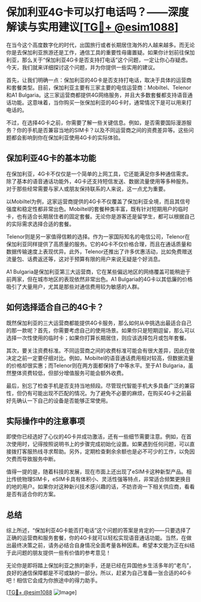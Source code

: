 # 保加利亚4G卡可以打电话吗？——深度解读与实用建议[[TG💪+ @esim1088](https://t.me/s/esim1088)]

在当今这个高度数字化的时代，出国旅行或者长期居住海外的人越来越多。而无论你是去保加利亚旅游还是工作，通信工具的重要性毋庸置疑。如果你计划前往保加利亚，那么关于“保加利亚4G卡是否支持打电话”这个问题，一定让你心存疑虑。今天，我们就来详细探讨这个问题，并为你提供一些实用的建议。

首先，让我们明确一点：保加利亚的4G卡是否支持打电话，取决于具体的运营商和套餐类型。目前，保加利亚主要有三家主要的电信运营商：Mobiltel、Telenor和A1 Bulgaria。这三家运营商都提供4G网络服务，并且大多数套餐都支持语音通话功能。这意味着，当你购买一张保加利亚的4G卡时，通常情况下是可以用来打电话的。

不过，在选择4G卡之前，你需要了解一些关键信息。例如，是否需要国际漫游服务？你的手机是否兼容当地的SIM卡？以及不同运营商之间的资费差异等。这些问题都会影响到你在保加利亚使用4G卡的实际体验。

## 保加利亚4G卡的基本功能

在保加利亚，4G卡不仅仅是一个简单的上网工具，它还能满足你多种通信需求。除了基本的语音通话功能外，4G卡还支持短信发送、数据流量使用等多种服务。对于那些经常需要与家人或朋友保持联系的人来说，这一点尤为重要。

以Mobiltel为例，这家运营商提供的4G卡不仅覆盖了保加利亚全境，而且其信号强度和稳定性都非常出色。Mobiltel的套餐种类丰富，既有针对短期用户的临时卡，也有适合长期居住者的固定套餐。无论你是游客还是留学生，都可以根据自己的实际需求选择合适的套餐。

Telenor则是另一家值得信赖的选择。作为一家国际知名的电信公司，Telenor在保加利亚同样提供了高质量的服务。它的4G卡不仅价格合理，而且在通话质量和数据传输速度上表现优异。此外，Telenor还推出了许多优惠活动，比如免费赠送流量包、话费返还等，这对于预算有限的用户来说无疑是个好消息。

A1 Bulgaria是保加利亚第三大运营商，它在某些偏远地区的网络覆盖可能稍逊于前两家，但在城市地区的表现依然非常出色。A1 Bulgaria的4G卡以其低廉的价格吸引了大量用户，尤其是那些对通信费用较为敏感的人群。

## 如何选择适合自己的4G卡？

既然保加利亚的三大运营商都能提供4G卡服务，那么如何从中挑选出最适合自己的那一款呢？首先，你需要考虑自己的使用场景。如果你只是短期逗留，那么可以选择一次性使用的临时卡；如果你打算长期居住，则应该选择包月或包年套餐。

其次，要关注资费标准。不同运营商之间的收费标准可能会有很大差异，因此在做决定之前一定要仔细对比。例如，Mobiltel的语音通话费用相对较高，但数据流量的价格却很实惠；而Telenor则在两方面都保持了中等水平。至于A1 Bulgaria，虽然整体资费较低，但部分增值服务可能会额外收费。

最后，别忘了检查手机是否支持当地频段。尽管现代智能手机大多具备广泛的兼容性，但仍有可能出现不匹配的情况。为了避免不必要的麻烦，在购买4G卡之前最好先确认一下自己的设备是否能够正常使用。

## 实际操作中的注意事项

即使你已经选好了心仪的4G卡并成功激活，还有一些细节需要注意。例如，在首次使用时，记得按照说明书上的步骤完成初始化设置。如果遇到任何问题，可以直接拨打客服热线寻求帮助。另外，定期检查剩余余额也是必不可少的工作，以免因欠费而导致服务中断。

值得一提的是，随着科技的发展，现在市面上还出现了eSIM卡这种新型产品。相比传统物理SIM卡，eSIM卡具有体积小、灵活性强等特点，非常适合频繁更换目的地的用户。如果你对这种新兴技术感兴趣的话，不妨咨询一下相关供应商，看看是否有适合你的方案。

## 总结

综上所述，“保加利亚4G卡能否打电话”这个问题的答案是肯定的——只要选择了正确的运营商和服务套餐，你的4G卡就可以轻松实现语音通话功能。当然，在做出最终决策之前，请务必结合自身情况全面考量各种因素。希望本文能为正在纠结于此问题的朋友提供一些有价值的参考意见！

无论你是即将踏上保加利亚之旅的新手，还是已经在异国他乡生活多年的“老鸟”，良好的通信保障都是不可或缺的一部分。所以，赶紧为自己准备一张合适的4G卡吧！相信它会成为你旅途中的得力助手。

[[TG💪+ @esim1088](https://t.me/s/esim1088) ![Image](https://i.postimg.cc/4NQfJmqS/Snipaste-2025-05-13-00-14-12.png)]